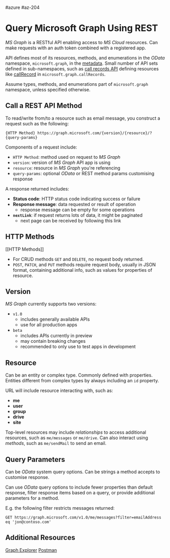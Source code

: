 #azure #az-204

# Query Microsoft Graph Using REST
*MS Graph* is a RESTful API enabling access to *MS Cloud* resources.
Can make requests with an auth token combined with a registered app.

API defines most of its resources, methods, and enumerations in the *OData* namespace, `microsoft.graph`, in the [metadata](https://docs.microsoft.com/en-us/graph/traverse-the-graph).
Small number of API sets defined in sub-namespaces, such as [call records API](https://docs.microsoft.com/en-us/graph/api/resources/callrecords-api-overview) defining resources like [callRecord](https://docs.microsoft.com/en-us/graph/api/resources/callrecords-callrecord) in `microsoft.graph.callRecords`.

Assume types, methods, and enumerations part of `microsoft.graph` namespace, unless specified otherwise.

## Call a REST API Method
To read/write from/to a resource such as email message, you construct a request such as the following:
```http
{HTTP Method} https://graph.microsoft.com/{version}/{resource}/?{query-params}
```

Components of a request include:
- `HTTP Method`: method used on request to *MS Graph*
- `version`: version of *MS Graph* API app is using
- `resource`: resource in *MS Graph* you're referencing
- `query-params`: optional *OData* or REST method params customising response

A response returned includes:
- **Status code**: HTTP status code indicating success or failure
- **Response message**: data requested or result of operation
	- response message can be empty for some operations
- **`nextLink`**: if request returns lots of data, it might be paginated
	- next page can be received by following this link

## HTTP Methods
[[HTTP Methods]]

- For CRUD methods `GET` and `DELETE`, no request body returned.
- `POST`, `PATCH`, and `PUT` methods require request body, usually in JSON format, containing additional info, such as values for properties of resource.

## Version
*MS Graph* currently supports two versions:
- `v1.0`
	- includes generally available APIs
	- use for all production apps
- `beta`
	- includes APIs currently in preview
	- may contain breaking changes
	- recommended to only use to test apps in development

## Resource
Can be an entity or complex type.
Commonly defined with properties.
Entities different from complex types by always including an `id` property.

URL will include resource interacting with, such as:
- **me**
- **user**
- **group**
- **drive**
- **site**

Top-level resources may include *relationships* to access additional resources, such as `me/messages` or `me/drive`.
Can also interact using *methods*, such as `me/sendMail` to send an email.

## Query Parameters
Can be *OData* system query options.
Can be strings a method accepts to customise response.

Can use *OData* query options to include fewer properties than default response, filter response items based on a query, or provide additional parameters for a method.

E.g. the following filter restricts messages returned:
```http
GET https://graph.microsoft.com/v1.0/me/messages?filter=emailAddress eq 'jon@contoso.com'
```

## Additional Resources
[Graph Explorer](https://developer.microsoft.com/graph/graph-explorer)
[Postman](https://www.getpostman.com/)
